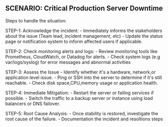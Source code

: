 ## SCENARIO: Critical Production Server Downtime

Steps to handle the situation:

STEP-1: Acknowledge the incident:
       - Immediately informs the stakeholders about the issue (Team lead, incident management, etc)
       - Update the status page or notification system to inform affected users if applicable.

STEP-2:  Check monitoring alerts and logs:
         - Review monitoring tools like Prometheus, CloudWatch, or Datadog for alerts.
         - Check system logs (e.g var/logs/syslog) for error messages and abnormal activities

STEP-3: Assess the Issue
        - Identify whether it's a hardware, network,or application level issue.
        - Ping or SSH into the server to determine if it's still reachable.
        - Check disk space,CPU,memory usage or application health.

STEP-4: Immediate Mitigation:
        - Restart the server or failing services if possible.
        - Switch the traffic to a backup server  or instance using load balancers or DNS failover.

STEP-5: Root Cause Analysis:
        - Once stability is restored, investigate the root cause of the failure.
        - Documentation the incident and resoltions steps   
